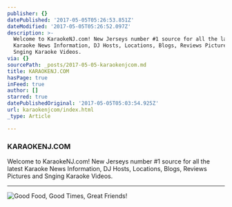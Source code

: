 ```yaml
---
publisher: {}
datePublished: '2017-05-05T05:26:53.851Z'
dateModified: '2017-05-05T05:26:52.097Z'
description: >-
  Welcome to KaraokeNJ.com! New Jerseys number #1 source for all the latest
  Karaoke News Information, DJ Hosts, Locations, Blogs, Reviews Pictures and
  Snging Karaoke Videos.
via: {}
sourcePath: _posts/2017-05-05-karaokenjcom.md
title: KARAOKENJ.COM
hasPage: true
inFeed: true
author: []
starred: true
datePublishedOriginal: '2017-05-05T05:03:54.925Z'
url: karaokenjcom/index.html
_type: Article

---
```

### **KARAOKENJ.COM**

Welcome to KaraokeNJ.com! New Jerseys number \#1 source for all the latest Karaoke News Information, DJ Hosts, Locations, Blogs, Reviews Pictures and Snging Karaoke Videos.

---

![Good Food, Good Times, Great Friends!](https://the-grid-user-content.s3-us-west-2.amazonaws.com/396025e0-36ce-4bd5-a14d-1ba96485b5dc.jpg)